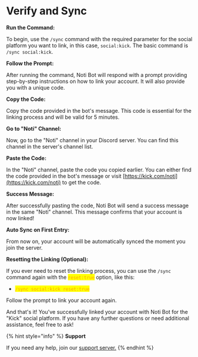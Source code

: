 # Verify and Sync

**Run the Command:**&#x20;

To begin, use the `/sync` command with the required parameter for the social platform you want to link, in this case, `social:kick`. The basic command is `/sync social:kick`.



**Follow the Prompt:**&#x20;

After running the command, Noti Bot will respond with a prompt providing step-by-step instructions on how to link your account. It will also provide you with a unique code.



**Copy the Code:**&#x20;

Copy the code provided in the bot's message. This code is essential for the linking process and will be valid for 5 minutes.



**Go to "Noti" Channel:**&#x20;

Now, go to the "Noti" channel in your Discord server. You can find this channel in the server's channel list.



**Paste the Code:**&#x20;

In the "Noti" channel, paste the code you copied earlier. You can either find the code provided in the bot's message or visit [https://kick.com/noti](https://kick.com/noti) to get the code.



**Success Message:**&#x20;

After successfully pasting the code, Noti Bot will send a success message in the same "Noti" channel. This message confirms that your account is now linked!



**Auto Sync on First Entry:**&#x20;

From now on, your account will be automatically synced the moment you join the server.



**Resetting the Linking (Optional):**&#x20;

If you ever need to reset the linking process, you can use the `/sync` command again with the <mark style="color:orange;">`reset:true`</mark> option, like this:

* <mark style="color:orange;">`/sync social:kick reset:true`</mark>

Follow the prompt to link your account again.

And that's it! You've successfully linked your account with Noti Bot for the "Kick" social platform. If you have any further questions or need additional assistance, feel free to ask!

{% hint style="info" %}
**Support**

If you need any help, join our [support server.](https://discord.com/invite/xq6F6ZkUte)
{% endhint %}
